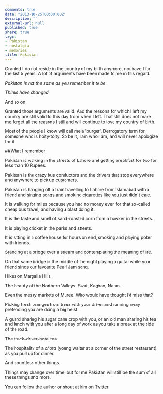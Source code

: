 ```yaml
---
comments: true
date: "2013-10-25T00:00:00Z"
description: ""
external-url: null
published: true
share: true
tags:
- Pakistan
- nostalgia
- memories
title: Pakistan
---
```


Granted I do not reside in the country of my birth anymore, nor have I for the last 5 years. A lot of arguments have been made to me in this regard. 

*Pakistan is not the same as you remember it to be.*

*Thinks have changed.*

And so on.

Granted those arguments are valid. And the reasons for which I left my country are still valid to this day from when I left. That still does not make me forget all the reasons I still and will continue to love my country of birth.

Most of the people I know will call me a 'burger'. Derrogatory term for someone who is hoity-toity. So be it, I am who I am, and will never apologize for it.

##What I remember

Pakistan is walking in the streets of Lahore and getting breakfast for two for less than 10 Rupees.

Pakistan is the crazy bus conductors and the drivers that stop everywhere and anywhere to pick up customers.

Pakistan is hanging off a train travelling to Lahore from Islamabad with a friend and singing songs and smoking cigarettes like you just didn't care.

It is walking for miles because you had no money even for that so-called cheap bus travel, and having a blast doing it.

It is the taste and smell of sand-roasted corn from a hawker in the streets.

It is playing cricket in the parks and streets.

It is sitting in a coffee house for hours on end, smoking and playing poker with friends.

Standing at a bridge over a stream and contemplating the meaning of life.

On that same bridge in the middle of the night playing a guitar while your friend sings our favourite Pearl Jam song.

Hikes on Margalla Hills.

The beauty of the Northern Valleys. Swat, Kaghan, Naran.

Even the messy markets of Muree. Who would have thought I’d miss that?

Picking fresh oranges from trees with your driver and running away pretending you are doing a big heist.

A guard sharing his sugar cane crop with you, or an old man sharing his tea and lunch with you after a long day of work as you take a break at the side of the road.

The truck-driver-hotel tea.

The hospitality of a *chota* (young waiter at a corner of the street restaurant) as you pull up for dinner.

And countless other things.

Things may change over time, but for me Pakistan will still be the sum of all these things and more.

You can follow the author or shout at him on [Twitter](https://twitter.com/abijango)